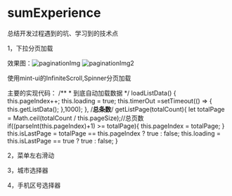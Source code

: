# sumExperience
总结开发过程遇到的坑、学习到的技术点

1，下拉分页加载

 效果图：![paginationImg](https://github.com/ruynzhang/sumExperience/tree/master/readMeImg/pagination1.png)
 ![paginationImg2](https://github.com/ruynzhang/sumExperience/tree/master/readMeImg/pagination2.png)
 
 使用mint-ui的InfiniteScroll,Spinner分页加载
 
 主要的实现代码：
        /**
           * 到底自动加载数据
           */
          loadListData() {
              this.pageIndex++;
              this.loading = true;
              this.timerOut =setTimeout(() => {
               this.getListData();
              },1000);
          },
          /**总条数**/
          getListPage(totalCount){
              let totalPage = Math.ceil(totalCount / this.pageSize);//总页数
              if((parseInt(this.pageIndex)+1) >= totalPage){
                this.pageIndex = totalPage;
              }
              this.isLastPage = totalPage == this.pageIndex ? true : false;
              this.loading = this.isLastPage == true ? true : false;
           }
 

2，菜单左右滑动

3，城市选择器

4，手机区号选择器
